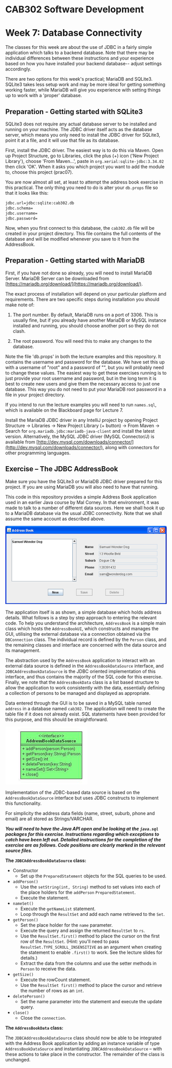 CAB302 Software Development
===========================

# Week 7: Database Connectivity

The classes for this week are about the use of JDBC in a fairly simple application which talks to a backend  database.
Note that there may be individual differences between these instructions and your experience based on how you have
installed your backend database-- adjust settings accordingly.

There are two options for this week's practical; MariaDB and SQLite3. SQLite3 takes less setup work and may be more
ideal for getting something working faster, while MariaDB will give you experience with setting things up to
work with a 'proper' database.

## Preparation - Getting started with SQLite3

SQLite3 does not require any actual database server to be installed and running on your machine. The JDBC driver
itself acts as the database server, which means you only need to install the JDBC driver for SQLite3, point it at
a file, and it will use that file as its database.

First, install the JDBC driver. The easiest way is to do this via Maven. Open up Project Structure, go to Libraries,
click the plus (+) icon ('New Project Library'), choose 'From Maven...', paste in `org.xerial:sqlite-jdbc:3.34.02` then
click 'OK'. When it asks you which project you want to add the module to, choose this project (prac07).

You are now almost all set, at least to attempt the address book exercise in this practical. The only thing you need
to do is alter your `db.props` file so that it looks like this:

    jdbc.url=jdbc:sqlite:cab302.db
    jdbc.schema=
    jdbc.username=
    jdbc.password=

Now, when you first connect to this database, the `cab302.db` file will be created  in your project directory. This
file contains the full contents of the database and will be modified whenever you save to it from the AddressBook.

## Preparation - Getting started with MariaDB

First, if you have not done so already, you will need to install MariaDB Server. MariaDB Server can be downloaded from [https://mariadb.org/download/](https://mariadb.org/download/).

The exact process of installation will depend on your particular platform and requirements. There are two specific steps
during installation you should make note of:

1. The port number. By default, MariaDB runs on a port of 3306. This is usually fine, but if you already have another
   MariaDB or MySQL instance installed and running, you should choose another port so they do not clash.
   
2. The root password. You will need this to make any changes to the database.

Note the file 'db.props' in both the lecture examples and this repository. It contains the username and password for the
database. We have set this up with a username of "root" and a password of "", but you will probably need to change these
values. The easiest way to get these exercises running is to just provide your root username and password, but in
the long term it is best to create new users and give them the necessary access to just one database. This way you
do not need to put your MariaDB root password in a file in your project directory.

If you intend to run the lecture examples you will need to run `names.sql`, which is available on the Blackboard
page for Lecture 7.

Install the MariaDB JDBC driver in any IntelliJ project by opening Project Structure -> Libraries -> New Project Library (+ button) -> From Maven -> Search for `org.mariadb.jdbc:mariadb-java-client` and install the latest version.
Alternatively, the MySQL JDBC driver (MySQL Connector/J) is available from [http://dev.mysql.com/downloads/connector/](http://dev.mysql.com/downloads/connector/), along with connectors for 
other programming languages.

## Exercise – The JDBC AddressBook

Make sure you have the SQLite3 or MariaDB JDBC driver prepared for this project. If you are using MariaDB you will
also need to have that running.

This code in this repository provides a simple Address Book application used in an earlier Java course by Mal Corney. 
In that environment, it was made to talk to a number of different data sources. Here we shall hook it up to a MariaDB
database via the usual JDBC connectivity. Note that we shall assume the same account as described above.

![Samuel Wonder Dog](imgs/img0.png)

The application itself is as shown, a simple database which holds address details. What follows is a step by step 
approach to entering the relevant code. To help you understand the architecture, `AddressBook` is a simple main class 
which hosts the `AddressBookUI`, which constructs and manages the GUI, utilising the external database via a 
connection obtained via the `DBConnection` class. The individual record is defined by the `Person` class, and the 
remaining classes and interface are concerned with the data source and its management.

The abstraction used by the `AddressBook` application to interact with an external data source is defined in the 
`AddressBookDataSource` interface, and `JDBCAddressBookDataSource` is the JDBC oriented implementation of this 
interface, and thus contains the majority of the SQL code for this exercise. Finally, we note that the `AddressBookData` 
class is a list based structure to allow the application to work consistently with the data, essentially defining a 
collection of persons to be managed and displayed as appropriate.

Data entered through the GUI is to be saved in a MySQL table named `address` in a database named `cab302`. The 
application will need to create the table file if it does not already exist. SQL statements have been provided for 
this purpose, and this should be straightforward.

![`AddressBookDataSource`](imgs/img1.png)

Implementation of the JDBC-based data source is based on the `AddressBookDataSource` interface but uses JDBC constructs 
to implement this functionality.

For simplicity the address data fields (name, street, suburb, phone and email) are all stored as Strings/VARCHAR.

***You will need to have the Java API open and be looking at the `java.sql` packages for this exercise. Instructions 
regarding which exceptions to catch have been left out. Detailed instructions for the completion of the exercise are 
as follows. Code positions are clearly marked in the relevant source files.***

**The `JDBCAddressBookDataSource` class:**

  - Constructor
    - Set up the `PreparedStatement` objects for the SQL queries to be used.
  - `addPerson()`
    - Use the `setString(int, String)` method to set values into each of the place holders for the `addPerson` 
      `PreparedStatement`.
    - Execute the statement.
  - `nameSet()`
    - Execute the `getNameList` statement.
    - Loop through the `ResultSet` and add each  name retrieved to the `Set`.
  - `getPerson()`
    - Set the place holder for the `name` parameter.
    - Execute the query and assign the returned `ResultSet` to `rs`.
    - Use the `ResultSet.first()` method to place the cursor on the first row of the `ResultSet`. (Hint: you'll need to pass `ResultSet.TYPE_SCROLL_INSENSITIVE` as an argument when creating the statement to enable `.first()` to work. See the lecture slides for details.)
    - Extract the data from the columns and use the setter methods in `Person` to receive the data.
  - `getSize()`
    - Execute the rowCount statement.
    - Use the `ResultSet first()` method to place the cursor and retrieve the number of rows as an `int`.
  - `deletePerson()`
    - Set the name parameter into the statement and execute the update query.
  - `close()`
    - Close the `connection`.

**The `AddressBookData` class:**

The `JDBCAddressBookDataSource` class should now be able to be integrated with the Address Book application by adding 
an instance variable of type `AddressBookDataSource` and instantiating `JDBCAddressBookDataSource` – with these 
actions to take place in the constructor. The remainder of the class is unchanged.
